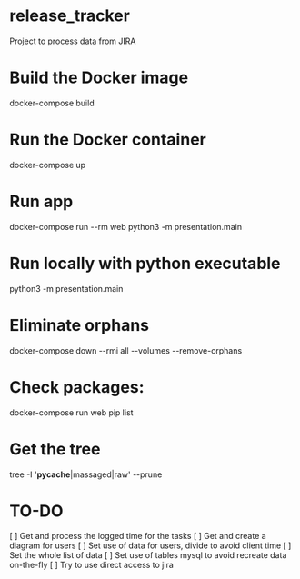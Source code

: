 # release_tracker
Project to process data from JIRA

# Build the Docker image
docker-compose build

# Run the Docker container
docker-compose up

# Run app
docker-compose run --rm web python3 -m presentation.main

# Run locally with python executable
python3 -m presentation.main

# Eliminate orphans
docker-compose down --rmi all --volumes --remove-orphans

# Check packages:
docker-compose run web pip list

# Get the tree
tree -I '__pycache__|massaged|raw' --prune

# TO-DO

[ ] Get and process the logged time for the tasks
[ ] Get and create a diagram for users
[ ] Set use of data for users, divide to avoid client time
[ ] Set the whole list of data
[ ] Set use of tables mysql to avoid recreate data on-the-fly
[ ] Try to use direct access to jira 